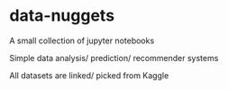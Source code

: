 # data-nuggets

A small collection of jupyter notebooks

Simple data analysis/ prediction/ recommender systems

All datasets are linked/ picked from Kaggle


